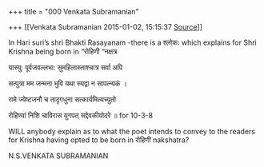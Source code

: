 +++
title = "000 Venkata Subramanian"

+++
[[Venkata Subramanian	2015-01-02, 15:15:37 [Source](https://groups.google.com/g/samskrita/c/OmLnWxV8bzw)]]



In Hari suri’s shri Bhakti Rasayanam -there is a श्लोक: which explains for Shri Krishna being born in “रोहिणी “नक्षत्र

  

यास्यु: पूर्वजवल्लभा: सुमहिलास्ताश्चात्र सर्वा अपि

सत्पुत्रा मम जन्मना भुवि यथा स्यद्वा न सापत्न्यकं ।

रामे ज्येष्टजनौ च तादृगधुना सत्कार्यमित्यच्युतो

रोहिण्यां निशि चाविरास युगपत् सद्देवकीयोदरे ॥ for 10-3-8

  

WILL anybody explain as to what the poet intends to convey to the readers for Krishna having opted to be born in रोहिणी nakshatra?

  

N.S.VENKATA SUBRAMANIAN

  

